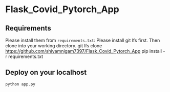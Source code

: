 # Flask_Covid_Pytorch_App

## Requirements

Please install them from `requirements.txt`:
    Please install git lfs first.
    Then clone into your working directory.
    git lfs clone https://github.com/shivamnigam7397/Flask_Covid_Pytorch_App
    pip install -r requirements.txt


## Deploy on your localhost

    python app.py
